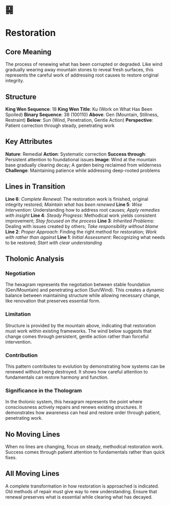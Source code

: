 # ䷑ 
# Restoration

## Core Meaning
The process of renewing what has been corrupted or degraded. Like wind gradually wearing away mountain stones to reveal fresh surfaces, this represents the careful work of addressing root causes to restore original integrity.

## Structure
**King Wen Sequence**: 18
**King Wen Title**: Ku (Work on What Has Been Spoiled)
**Binary Sequence**: 38 (100110)
**Above**: Gen (Mountain, Stillness, Restraint)
**Below**: Sun (Wind, Penetration, Gentle Action)
**Perspective**: Patient correction through steady, penetrating work

## Key Attributes
**Nature**: Remedial
**Action**: Systematic correction
**Success through**: Persistent attention to foundational issues
**Image**: Wind at the mountain base gradually clearing decay; A garden being reclaimed from wilderness
**Challenge**: Maintaining patience while addressing deep-rooted problems

## Lines in Transition
**Line 6**: *Complete Renewal*: The restoration work is finished, original integrity restored; *Maintain what has been renewed*
**Line 5**: *Wise Intervention*: Understanding how to address root causes; *Apply remedies with insight*
**Line 4**: *Steady Progress*: Methodical work yields consistent improvement; *Stay focused on the process*
**Line 3**: *Inherited Problems*: Dealing with issues created by others; *Take responsibility without blame*
**Line 2**: *Proper Approach*: Finding the right method for restoration; *Work with rather than against*
**Line 1**: *Initial Assessment*: Recognizing what needs to be restored; *Start with clear understanding*

## Tholonic Analysis
### Negotiation
The hexagram represents the negotiation between stable foundation (Gen/Mountain) and penetrating action (Sun/Wind). This creates a dynamic balance between maintaining structure while allowing necessary change, like renovation that preserves essential form.

### Limitation
Structure is provided by the mountain above, indicating that restoration must work within existing frameworks. The wind below suggests that change comes through persistent, gentle action rather than forceful intervention.

### Contribution
This pattern contributes to evolution by demonstrating how systems can be renewed without being destroyed. It shows how careful attention to fundamentals can restore harmony and function.

### Significance in the Thologram
In the tholonic system, this hexagram represents the point where consciousness actively repairs and renews existing structures. It demonstrates how awareness can heal and restore order through patient, penetrating work.

## No Moving Lines
When no lines are changing, focus on steady, methodical restoration work. Success comes through patient attention to fundamentals rather than quick fixes.

## All Moving Lines
A complete transformation in how restoration is approached is indicated. Old methods of repair must give way to new understanding. Ensure that renewal preserves what is essential while clearing what has decayed.